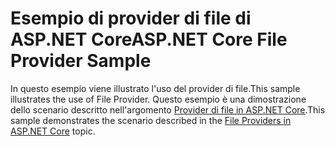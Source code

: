 # <a name="aspnet-core-file-provider-sample"></a><span data-ttu-id="e2816-101">Esempio di provider di file di ASP.NET Core</span><span class="sxs-lookup"><span data-stu-id="e2816-101">ASP.NET Core File Provider Sample</span></span>

<span data-ttu-id="e2816-102">In questo esempio viene illustrato l'uso del provider di file.</span><span class="sxs-lookup"><span data-stu-id="e2816-102">This sample illustrates the use of File Provider.</span></span> <span data-ttu-id="e2816-103">Questo esempio è una dimostrazione dello scenario descritto nell'argomento [Provider di file in ASP.NET Core](https://docs.microsoft.com/aspnet/core/fundamentals/file-providers).</span><span class="sxs-lookup"><span data-stu-id="e2816-103">This sample demonstrates the scenario described in the [File Providers in ASP.NET Core](https://docs.microsoft.com/aspnet/core/fundamentals/file-providers) topic.</span></span>

